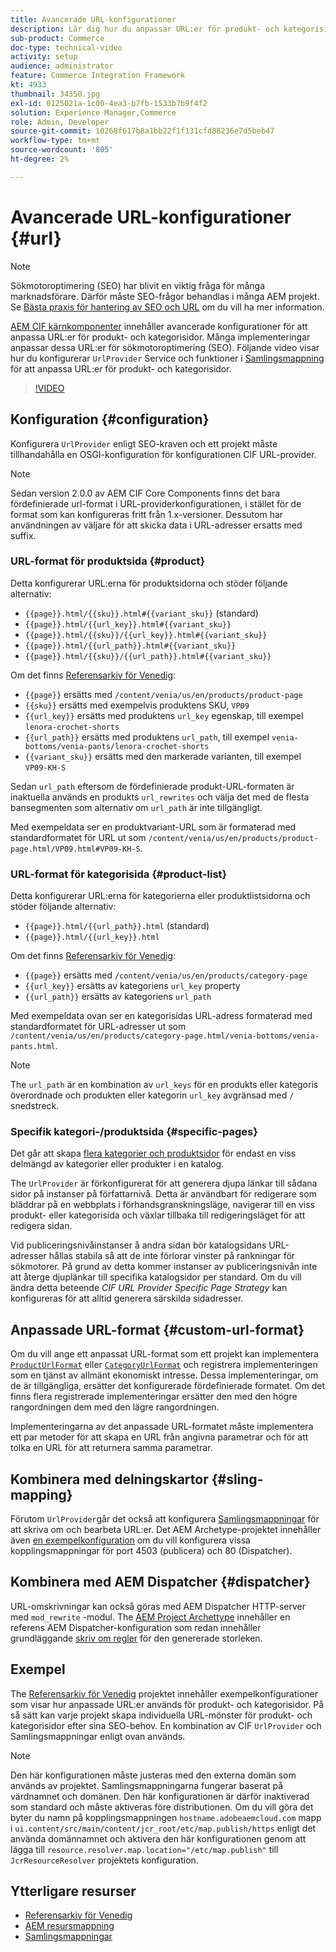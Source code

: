```yaml
---
title: Avancerade URL-konfigurationer
description: Lär dig hur du anpassar URL:er för produkt- och kategorisidor. Detta gör att implementeringar kan optimera URL:er för sökmotorer och främja identifiering.
sub-product: Commerce
doc-type: technical-video
activity: setup
audience: administrator
feature: Commerce Integration Framework
kt: 4933
thumbnail: 34350.jpg
exl-id: 0125021a-1c00-4ea3-b7fb-1533b7b9f4f2
solution: Experience Manager,Commerce
role: Admin, Developer
source-git-commit: 10268f617b8a1bb22f1f131cfd88236e7d5beb47
workflow-type: tm+mt
source-wordcount: '805'
ht-degree: 2%

---
```


# Avancerade URL-konfigurationer {#url}

>[!NOTE]
>
>Sökmotoroptimering (SEO) har blivit en viktig fråga för många marknadsförare. Därför måste SEO-frågor behandlas i många AEM projekt. Se [Bästa praxis för hantering av SEO och URL](https://experienceleague.adobe.com/docs/experience-manager-65/managing/managing-further-reference/seo-and-url-management.html) om du vill ha mer information.

[AEM CIF kärnkomponenter](https://github.com/adobe/aem-core-cif-components) innehåller avancerade konfigurationer för att anpassa URL:er för produkt- och kategorisidor. Många implementeringar anpassar dessa URL:er för sökmotoroptimering (SEO). Följande video visar hur du konfigurerar `UrlProvider` Service och funktioner i [Samlingsmappning](https://sling.apache.org/documentation/the-sling-engine/mappings-for-resource-resolution.html) för att anpassa URL:er för produkt- och kategorisidor.

>[!VIDEO](https://video.tv.adobe.com/v/34350/?quality=12)

## Konfiguration {#configuration}

Konfigurera `UrlProvider` enligt SEO-kraven och ett projekt måste tillhandahålla en OSGI-konfiguration för konfigurationen CIF URL-provider.

>[!NOTE]
>
>Sedan version 2.0.0 av AEM CIF Core Components finns det bara fördefinierade url-format i URL-providerkonfigurationen, i stället för de format som kan konfigureras fritt från 1.x-versioner. Dessutom har användningen av väljare för att skicka data i URL-adresser ersatts med suffix.

### URL-format för produktsida {#product}

Detta konfigurerar URL:erna för produktsidorna och stöder följande alternativ:

* `{{page}}.html/{{sku}}.html#{{variant_sku}}` (standard)
* `{{page}}.html/{{url_key}}.html#{{variant_sku}}`
* `{{page}}.html/{{sku}}/{{url_key}}.html#{{variant_sku}}`
* `{{page}}.html/{{url_path}}.html#{{variant_sku}}`
* `{{page}}.html/{{sku}}/{{url_path}}.html#{{variant_sku}}`

Om det finns [Referensarkiv för Venedig](https://github.com/adobe/aem-cif-guides-venia):

* `{{page}}` ersätts med `/content/venia/us/en/products/product-page`
* `{{sku}}` ersätts med exempelvis produktens SKU, `VP09`
* `{{url_key}}` ersätts med produktens `url_key` egenskap, till exempel `lenora-crochet-shorts`
* `{{url_path}}` ersätts med produktens `url_path`, till exempel `venia-bottoms/venia-pants/lenora-crochet-shorts`
* `{{variant_sku}}` ersätts med den markerade varianten, till exempel `VP09-KH-S`

Sedan `url_path` eftersom de fördefinierade produkt-URL-formaten är inaktuella används en produkts `url_rewrites` och välja det med de flesta bansegmenten som alternativ om `url_path` är inte tillgängligt.

Med exempeldata ser en produktvariant-URL som är formaterad med standardformatet för URL ut som `/content/venia/us/en/products/product-page.html/VP09.html#VP09-KH-S`.

### URL-format för kategorisida {#product-list}

Detta konfigurerar URL:erna för kategorierna eller produktlistsidorna och stöder följande alternativ:

* `{{page}}.html/{{url_path}}.html` (standard)
* `{{page}}.html/{{url_key}}.html`

Om det finns [Referensarkiv för Venedig](https://github.com/adobe/aem-cif-guides-venia):

* `{{page}}` ersätts med `/content/venia/us/en/products/category-page`
* `{{url_key}}` ersätts av kategoriens `url_key` property
* `{{url_path}}` ersätts av kategoriens `url_path`

Med exempeldata ovan ser en kategorisidas URL-adress formaterad med standardformatet för URL-adresser ut som `/content/venia/us/en/products/category-page.html/venia-bottoms/venia-pants.html`.

>[!NOTE]
> 
>The `url_path` är en kombination av `url_keys` för en produkts eller kategoris överordnade och produkten eller kategorin `url_key` avgränsad med `/` snedstreck.

### Specifik kategori-/produktsida {#specific-pages}

Det går att skapa [flera kategorier och produktsidor](multi-template-usage.md) för endast en viss delmängd av kategorier eller produkter i en katalog.

The `UrlProvider` är förkonfigurerat för att generera djupa länkar till sådana sidor på instanser på författarnivå. Detta är användbart för redigerare som bläddrar på en webbplats i förhandsgranskningsläge, navigerar till en viss produkt- eller kategorisida och växlar tillbaka till redigeringsläget för att redigera sidan.

Vid publiceringsnivåinstanser å andra sidan bör katalogsidans URL-adresser hållas stabila så att de inte förlorar vinster på rankningar för sökmotorer. På grund av detta kommer instanser av publiceringsnivån inte att återge djuplänkar till specifika katalogsidor per standard. Om du vill ändra detta beteende _CIF URL Provider Specific Page Strategy_ kan konfigureras för att alltid generera särskilda sidadresser.

## Anpassade URL-format {#custom-url-format}

Om du vill ange ett anpassat URL-format som ett projekt kan implementera [`ProductUrlFormat`](https://javadoc.io/doc/com.adobe.commerce.cif/core-cif-components-core/latest/com/adobe/cq/commerce/core/components/services/urls/ProductUrlFormat.html) eller [`CategoryUrlFormat`](https://javadoc.io/doc/com.adobe.commerce.cif/core-cif-components-core/latest/com/adobe/cq/commerce/core/components/services/urls/CategoryUrlFormat.html) och registrera implementeringen som en tjänst av allmänt ekonomiskt intresse. Dessa implementeringar, om de är tillgängliga, ersätter det konfigurerade fördefinierade formatet. Om det finns flera registrerade implementeringar ersätter den med den högre rangordningen dem med den lägre rangordningen.

Implementeringarna av det anpassade URL-formatet måste implementera ett par metoder för att skapa en URL från angivna parametrar och för att tolka en URL för att returnera samma parametrar.

## Kombinera med delningskartor {#sling-mapping}

Förutom `UrlProvider`går det också att konfigurera [Samlingsmappningar](https://sling.apache.org/documentation/the-sling-engine/mappings-for-resource-resolution.html) för att skriva om och bearbeta URL:er. Det AEM Archetype-projektet innehåller även [en exempelkonfiguration](https://github.com/adobe/aem-cif-project-archetype/tree/master/src/main/archetype/samplecontent/src/main/content/jcr_root/etc/map.publish) om du vill konfigurera vissa kopplingsmappningar för port 4503 (publicera) och 80 (Dispatcher).

## Kombinera med AEM Dispatcher {#dispatcher}

URL-omskrivningar kan också göras med AEM Dispatcher HTTP-server med `mod_rewrite` -modul. The [AEM Project Archettype](https://github.com/adobe/aem-project-archetype) innehåller en referens AEM Dispatcher-konfiguration som redan innehåller grundläggande [skriv om regler](https://github.com/adobe/aem-project-archetype/tree/master/src/main/archetype/dispatcher.cloud) för den genererade storleken.

## Exempel

The [Referensarkiv för Venedig](https://github.com/adobe/aem-cif-guides-venia) projektet innehåller exempelkonfigurationer som visar hur anpassade URL:er används för produkt- och kategorisidor. På så sätt kan varje projekt skapa individuella URL-mönster för produkt- och kategorisidor efter sina SEO-behov. En kombination av CIF `UrlProvider` och Samlingsmappningar enligt ovan används.

>[!NOTE]
>
>Den här konfigurationen måste justeras med den externa domän som används av projektet. Samlingsmappningarna fungerar baserat på värdnamnet och domänen. Den här konfigurationen är därför inaktiverad som standard och måste aktiveras före distributionen. Om du vill göra det byter du namn på kopplingsmappningen `hostname.adobeaemcloud.com` mapp i `ui.content/src/main/content/jcr_root/etc/map.publish/https` enligt det använda domännamnet och aktivera den här konfigurationen genom att lägga till `resource.resolver.map.location="/etc/map.publish"` till `JcrResourceResolver` projektets konfiguration.

## Ytterligare resurser

* [Referensarkiv för Venedig](https://github.com/adobe/aem-cif-guides-venia)
* [AEM resursmappning](https://experienceleague.adobe.com/docs/experience-manager-65/deploying/configuring/resource-mapping.html)
* [Samlingsmappningar](https://sling.apache.org/documentation/the-sling-engine/mappings-for-resource-resolution.html)
